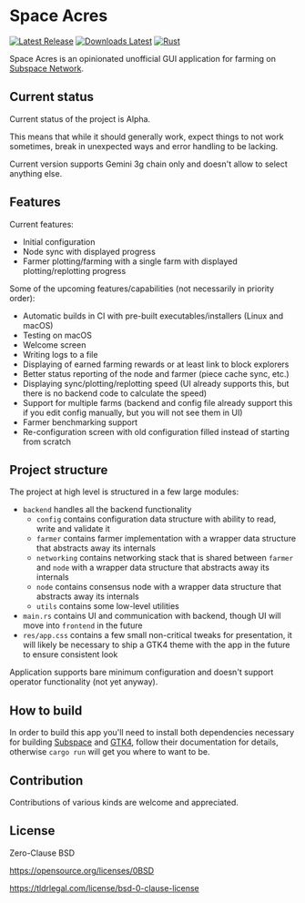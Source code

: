 # Space Acres

[![Latest Release](https://img.shields.io/github/v/release/nazar-pc/space-acres?display_name=tag&style=flat-square)](https://github.com/nazar-pc/space-acres/releases)
[![Downloads Latest](https://img.shields.io/github/downloads/nazar-pc/space-acres/latest/total?style=flat-square)](https://github.com/nazar-pc/space-acres/releases/latest)
[![Rust](https://img.shields.io/github/actions/workflow/status/nazar-pc/space-acres/rust.yml?branch=main)](https://github.com/nazar-pc/space-acres/actions/workflows/rust.yaml)

Space Acres is an opinionated unofficial GUI application for farming on [Subspace Network](https://subspace.network/).

## Current status

Current status of the project is Alpha.

This means that while it should generally work, expect things to not work sometimes, break in unexpected ways and error
handling to be lacking.

Current version supports Gemini 3g chain only and doesn't allow to select anything else.

## Features

Current features:
* Initial configuration
* Node sync with displayed progress
* Farmer plotting/farming with a single farm with displayed plotting/replotting progress

Some of the upcoming features/capabilities (not necessarily in priority order):
* Automatic builds in CI with pre-built executables/installers (Linux and macOS)
* Testing on macOS
* Welcome screen
* Writing logs to a file
* Displaying of earned farming rewards or at least link to block explorers
* Better status reporting of the node and farmer (piece cache sync, etc.)
* Displaying sync/plotting/replotting speed (UI already supports this, but there is no backend code to calculate the speed)
* Support for multiple farms (backend and config file already support this if you edit config manually, but you will not see them in UI)
* Farmer benchmarking support
* Re-configuration screen with old configuration filled instead of starting from scratch

## Project structure

The project at high level is structured in a few large modules:
* `backend` handles all the backend functionality
  * `config` contains configuration data structure with ability to read, write and validate it
  * `farmer` contains farmer implementation with a wrapper data structure that abstracts away its internals
  * `networking` contains networking stack that is shared between `farmer` and `node` with a wrapper data structure that abstracts away its internals
  * `node` contains consensus node with a wrapper data structure that abstracts away its internals
  * `utils` contains some low-level utilities
* `main.rs` contains UI and communication with backend, though UI will move into `frontend` in the future
* `res/app.css` contains a few small non-critical tweaks for presentation, it will likely be necessary to ship a GTK4 theme with the app in the future to ensure consistent look

Application supports bare minimum configuration and doesn't support operator functionality (not yet anyway).

## How to build

In order to build this app you'll need to install both dependencies necessary for building
[Subspace](https://github.com/subspace/subspace) and [GTK4](https://github.com/gtk-rs/gtk4-rs), follow their
documentation for details, otherwise `cargo run` will get you where to want to be.

## Contribution
Contributions of various kinds are welcome and appreciated.

## License
Zero-Clause BSD

https://opensource.org/licenses/0BSD

https://tldrlegal.com/license/bsd-0-clause-license 
